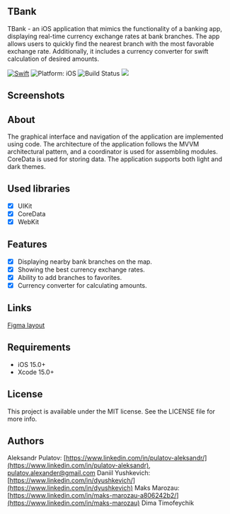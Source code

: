 ## **TBank**

TBank - an iOS application that mimics the functionality of a banking app, displaying real-time currency exchange rates at bank branches. The app allows users to quickly find the nearest branch with the most favorable exchange rate. Additionally, it includes a currency converter for swift calculation of desired amounts.

<a href="https://developer.apple.com/swift/"><img src="https://img.shields.io/badge/Swift-5.0-orange.svg" alt="Swift"/></a>
<img src="https://img.shields.io/badge/Platform-iOS%2015.0+-lightgrey.svg" alt="Platform: iOS">
<img src="https://travis-ci.org/louisdh/textor.svg?branch=master" alt="Build Status">
<img src="https://img.shields.io/cocoapods/l/BadgeSwift.svg?style=flat"/>

## Screenshots

## About

The graphical interface and navigation of the application are implemented using code. The architecture of the application follows the MVVM architectural pattern, and a coordinator is used for assembling modules. CoreData is used for storing data. The application supports both light and dark themes.

## Used libraries

- [x] UIKit
- [x] CoreData
- [x] WebKit

## Features

- [x] Displaying nearby bank branches on the map.
- [x] Showing the best currency exchange rates.
- [x] Ability to add branches to favorites.
- [x] Currency converter for calculating amounts.

## Links

[Figma layout](https://www.figma.com/file/tNQSeXXFY3K8G6EnZhLRGc/TBank?type=design&node-id=0%3A1&mode=design&t=r0hAYYrgLK2fgJGz-1)

## Requirements

- iOS 15.0+
- Xcode 15.0+
  
## License

This project is available under the MIT license. See the LICENSE file for more info.

## Authors

Aleksandr Pulatov: [https://www.linkedin.com/in/pulatov-aleksandr/](https://www.linkedin.com/in/pulatov-aleksandr), [pulatov.alexander@gmail.com](mailto:pulatov.alexander@gmail.com)
Daniil Yushkevich: [https://www.linkedin.com/in/dyushkevich/](https://www.linkedin.com/in/dyushkevich)
Maks Marozau: [https://www.linkedin.com/in/maks-marozau-a806242b2/](https://www.linkedin.com/in/maks-marozau)
Dima Timofeychik
